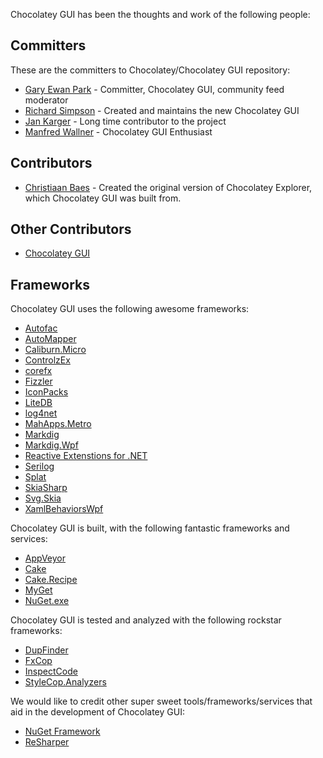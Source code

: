 Chocolatey GUI has been the thoughts and work of the following people:

## Committers

These are the committers to Chocolatey/Chocolatey GUI repository:

* [Gary Ewan Park](https://github.com/gep13) - Committer, Chocolatey GUI, community feed moderator
* [Richard Simpson](https://github.com/RichiCoder1) - Created and maintains the new Chocolatey GUI
* [Jan Karger](https://github.com/punker76) - Long time contributor to the project
* [Manfred Wallner](https://github.com/mwallner) - Chocolatey GUI Enthusiast

## Contributors

* [Christiaan Baes](https://github.com/chrissie1) - Created the original version of Chocolatey Explorer, which Chocolatey GUI was built from.

## Other Contributors

* [Chocolatey GUI](https://github.com/chocolatey/chocolateygui/graphs/contributors)

## Frameworks

Chocolatey GUI uses the following awesome frameworks:

* [Autofac](http://autofac.org/)
* [AutoMapper](http://automapper.org/)
* [Caliburn.Micro](https://github.com/Caliburn-Micro/Caliburn.Micro)
* [ControlzEx](https://github.com/ControlzEx/ControlzEx)
* [corefx](https://github.com/dotnet/runtime)
* [Fizzler](https://github.com/atifaziz/Fizzler)
* [IconPacks](https://github.com/MahApps/MahApps.Metro.IconPacks)
* [LiteDB](https://www.litedb.org/)
* [log4net](http://logging.apache.org/log4net/)
* [MahApps.Metro](http://mahapps.com/)
* [Markdig](https://github.com/lunet-io/markdig)
* [Markdig.Wpf](https://github.com/Kryptos-FR/markdig.wpf)
* [Reactive Extenstions for .NET](https://github.com/dotnet/reactive)
* [Serilog](https://github.com/serilog/serilog)
* [Splat](https://github.com/reactiveui/splat)
* [SkiaSharp](https://github.com/mono/SkiaSharp)
* [Svg.Skia](https://github.com/wieslawsoltes/Svg.Skia)
* [XamlBehaviorsWpf](https://github.com/Microsoft/XamlBehaviorsWpf)

Chocolatey GUI is built, with the following fantastic frameworks and services:

* [AppVeyor](http://www.appveyor.com/)
* [Cake](http://cakebuild.net/)
* [Cake.Recipe](https://github.com/cake-contrib/Cake.Recipe)
* [MyGet](http://www.myget.org/)
* [NuGet.exe](https://www.nuget.org/)

Chocolatey GUI is tested and analyzed with the following rockstar frameworks:

* [DupFinder](https://confluence.jetbrains.com/display/NETCOM/Introducing+dupFinder)
* [FxCop](https://msdn.microsoft.com/en-us/library/bb429476(v=vs.80).aspx)
* [InspectCode](https://confluence.jetbrains.com/display/NETCOM/Introducing+InspectCode)
* [StyleCop.Analyzers](https://github.com/DotNetAnalyzers/StyleCopAnalyzers)

We would like to credit other super sweet tools/frameworks/services that aid in the development of Chocolatey GUI:

* [NuGet Framework](https://www.nuget.org/)
* [ReSharper](https://www.jetbrains.com/resharper/)
